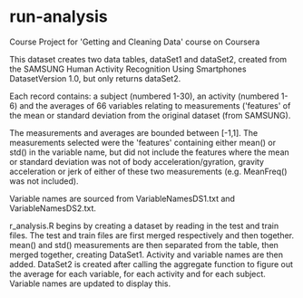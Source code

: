 # run-analysis
Course Project for 'Getting and Cleaning Data' course on Coursera

This dataset creates two data tables, dataSet1 and dataSet2, created from the SAMSUNG Human Activity Recognition Using Smartphones DatasetVersion 1.0, but only returns dataSet2.

Each record contains: a subject (numbered 1-30), an activity (numbered 1-6) and the averages of 66 variables relating to measurements ('features' of the mean or standard deviation from the original dataset (from SAMSUNG).

The measurements and averages are bounded between [-1,1].
The measurements selected were the 'features' containing either mean() or std() in the variable name, but did not include the features where the mean or standard deviation was not of body acceleration/gyration, gravity acceleration or jerk of either of these two measurements (e.g. MeanFreq() was not included).

Variable names are sourced from VariableNamesDS1.txt and VariableNamesDS2.txt.

r_analysis.R begins by creating a dataset by reading in the test and train files. The test and train files are first merged respectively and then together. mean() and std() measurements are then separated from the table, then merged together, creating DataSet1. Activity and variable names are then added.
DataSet2 is created after calling the aggregate function to figure out the average for each variable, for each activity and for each subject. Variable names are updated to display this.
